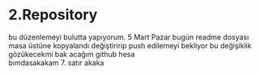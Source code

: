 # 2.Repository
bu düzenlemeyi bulutta yapıyorum.
5 Mart Pazar bugün
readme dosyası masa üstüne kopyalandı değiştiririp push edilemeyi bekliyor
bu değişiklik gözükecekmi bak
acağım github hesa          
bımdasakakam 7. satır
akaka
